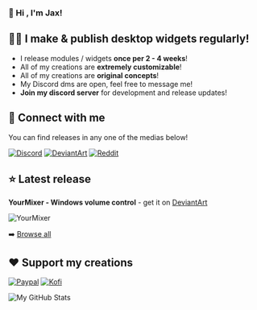 ### 👋 Hi , I'm Jax!

## 👨‍💻 I make & publish desktop widgets regularly!

- I release modules / widgets **once per 2 - 4 weeks**!
- All of my creations are **extremely customizable**!
- All of my creations are **original concepts**!
- My Discord dms are open, feel free to message me!
- **Join my discord server** for development and release updates!

## 🔗 Connect with me

You can find releases in any one of the medias below!

[![Discord](https://img.shields.io/badge/Discord-7289DA?style=for-the-badge&logo=discord&logoColor=white)](https://discord.gg/JmgehPSDD6)
[![DeviantArt](https://img.shields.io/badge/DeviantArt-05CC47?style=for-the-badge&logo=deviantart&logoColor=white)](https://www.deviantart.com/jaxoriginals)
[![Reddit](https://img.shields.io/badge/Reddit-FF4500?style=for-the-badge&logo=reddit&logoColor=white)](https://www.reddit.com/user/EnhancedJax)

## ⭐ Latest release

**YourMixer - Windows volume control** - get it on [DeviantArt](https://www.deviantart.com/jaxoriginals/art/YourMixer-OSD-AppVolume-Mixer-905969076)

![YourMixer](https://user-images.githubusercontent.com/80020581/155436668-f094f396-124a-409a-a19d-fbf13dd56f9b.png)

➡️ [Browse all](https://www.deviantart.com/jaxoriginals)

## ❤️ Support my creations

[![Paypal](https://img.shields.io/badge/PayPal-00457C?style=for-the-badge&logo=paypal&logoColor=white)](paypal.me/jaxoriginals)
[![Kofi](https://img.shields.io/badge/Ko--fi-F16061?style=for-the-badge&logo=ko-fi&logoColor=white)](https://ko-fi.com/jaxoriginals)

<img align="left" alt="My GitHub Stats" src="https://github-readme-stats.vercel.app/api?username=EnhancedJax&show_icons=true&hide_border=true&theme=github_dark" />
